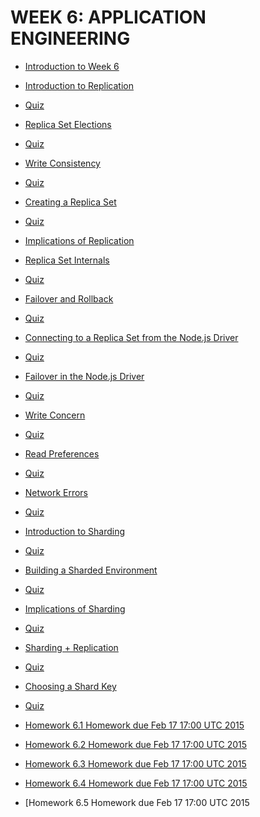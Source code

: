 # WEEK 6: APPLICATION ENGINEERING

- [Introduction to Week 6](https://www.youtube.com/watch?v=3zcbhNHebAc)

- [Introduction to Replication](https://www.youtube.com/watch?v=f1WTYGORU3w)
- [Quiz]()

- [Replica Set Elections](https://www.youtube.com/watch?v=WFXSVHO78bQ)
- [Quiz]()

- [Write Consistency](https://www.youtube.com/watch?v=Oqf_Eza-s1M)
- [Quiz]()

- [Creating a Replica Set](https://www.youtube.com/watch?v=flCFVFBRsKI)
- [Quiz]()

- [Implications of Replication](https://www.youtube.com/watch?v=GEViDe9NRMk)

- [Replica Set Internals](https://www.youtube.com/watch?v=lx0Kj4n4EWM)
- [Quiz]()

- [Failover and Rollback](https://www.youtube.com/watch?v=IW1oW_Adlt0)
- [Quiz]()

- [Connecting to a Replica Set from the Node.js Driver](https://www.youtube.com/watch?v=H1bzY0ktgEg)
- [Quiz]()

- [Failover in the Node.js Driver](https://www.youtube.com/watch?v=15jBQRolLV4)
- [Quiz]()

- [Write Concern](https://www.youtube.com/watch?v=ucqgEUVISqM)
- [Quiz]()

- [Read Preferences](https://www.youtube.com/watch?v=vpbs3SEgmvE)
- [Quiz]()

- [Network Errors](https://www.youtube.com/watch?v=BycNYXFpqhM)
- [Quiz]()

- [Introduction to Sharding](https://www.youtube.com/watch?v=_GfDqa1qRl0)
- [Quiz]()

- [Building a Sharded Environment](https://www.youtube.com/watch?v=aaYc2W4keF4)
- [Quiz]()

- [Implications of Sharding](https://www.youtube.com/watch?v=ig278F60gRA)
- [Quiz]()

- [Sharding + Replication](https://www.youtube.com/watch?v=gkUCUbM0oEg)
- [Quiz]()

- [Choosing a Shard Key](https://www.youtube.com/watch?v=8q2GB3QSBSI)
- [Quiz]()

- [Homework 6.1
Homework due Feb 17 17:00 UTC 2015]()

- [Homework 6.2
Homework due Feb 17 17:00 UTC 2015]()

- [Homework 6.3
Homework due Feb 17 17:00 UTC 2015]()

- [Homework 6.4
Homework due Feb 17 17:00 UTC 2015]()

- [Homework 6.5
Homework due Feb 17 17:00 UTC 2015
